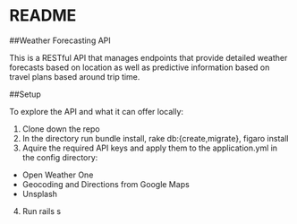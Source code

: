 # README

##Weather Forecasting API

This is a RESTful API that manages endpoints that provide detailed weather forecasts based on location as well as predictive information based on travel plans based around trip time.

##Setup

To explore the API and what it can offer locally:

1. Clone down the repo
2. In the directory run bundle install, rake db:{create,migrate}, figaro install
3. Aquire the required API keys and apply them to the application.yml in the config directory:
  * Open Weather One
  * Geocoding and Directions from Google Maps
  * Unsplash
4. Run rails s

